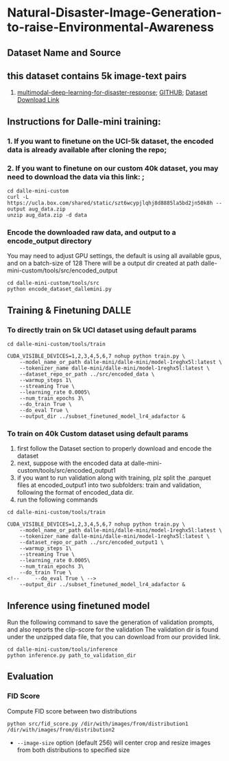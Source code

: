 # Natural-Disaster-Image-Generation-to-raise-Environmental-Awareness

## Dataset Name and Source
## this dataset contains 5k image-text pairs
1. [multimodal-deep-learning-for-disaster-response](http://idl.iscram.org/files/husseinmouzannar/2018/2129_HusseinMouzannar_etal2018.pdf); [GITHUB](https://github.com/husseinmozannar/multimodal-deep-learning-for-disaster-response); [Dataset Download Link](https://drive.google.com/u/1/uc?id=1lLhTpfYBFaYwlAVaH7J-myHuN8mdV595&export=download)
## Instructions for Dalle-mini training:
### 1. If you want to finetune on the UCI-5k dataset, the encoded data is already available after cloning the repo; 
### 2. If you want to finetune on our custom 40k dataset, you may need to download the data via this link: ;
```
cd dalle-mini-custom 
curl -L https://ucla.box.com/shared/static/szt6wcypjlqhj8d8885la5bd2jn50k8h --output aug_data.zip
unzip aug_data.zip -d data
```

### Encode the downloaded raw data, and output to a encode_output directory
You may need to adjust GPU settings, the default is using all available gpus, and on a batch-size of 128
There will be a output dir created at path dalle-mini-custom/tools/src/encoded_output
```
cd dalle-mini-custom/tools/src
python encode_dataset_dallemini.py
```

## Training & Finetuning DALLE

### To directly train on 5k UCI dataset using default params

```
cd dalle-mini-custom/tools/train

CUDA_VISIBLE_DEVICES=1,2,3,4,5,6,7 nohup python train.py \
    --model_name_or_path dalle-mini/dalle-mini/model-1reghx5l:latest \
    --tokenizer_name dalle-mini/dalle-mini/model-1reghx5l:latest \
    --dataset_repo_or_path ../src/encoded_data \
    --warmup_steps 1\
    --streaming True \
    --learning_rate 0.0005\
    --num_train_epochs 3\
    --do_train True \
    --do_eval True \
    --output_dir ../subset_finetuned_model_lr4_adafactor &
```
### To train on 40k Custom dataset using default params
1. first follow the Dataset section to properly download and encode the dataset
2. next, suppose with the encoded data at dalle-mini-custom/tools/src/encoded_output1
3. if you want to run validation along with training, plz split the .parquet files at encoded_output1 into two subfolders: train and validation, following the format of encoded_data dir.
4. run the following commands
```
cd dalle-mini-custom/tools/train

CUDA_VISIBLE_DEVICES=1,2,3,4,5,6,7 nohup python train.py \
    --model_name_or_path dalle-mini/dalle-mini/model-1reghx5l:latest \
    --tokenizer_name dalle-mini/dalle-mini/model-1reghx5l:latest \
    --dataset_repo_or_path ../src/encoded_output1 \
    --warmup_steps 1\
    --streaming True \
    --learning_rate 0.0005\
    --num_train_epochs 3\
    --do_train True \
<!--     --do_eval True \ -->
    --output_dir ../subset_finetuned_model_lr4_adafactor &
```

## Inference using finetuned model
Run the following command to save the generation of validation prompts, and also reports the clip-score for the validation
The validation dir is found under the unzipped data file, that you can download from our provided link.
```
cd dalle-mini-custom/tools/inference
python inference.py path_to_validation_dir
```

## Evaluation

### FID Score
Compute FID score between two distributions
```
python src/fid_score.py /dir/with/images/from/distribution1 /dir/with/images/from/distribution2
```
- `--image-size` option (default 256) will center crop and resize images from both distributions to specified size
